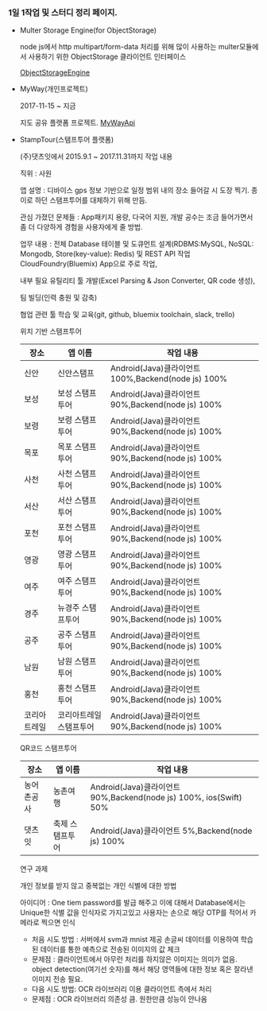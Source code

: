 ### 1일 1작업 및 스터디 정리 페이지.
- Multer Storage Engine(for ObjectStorage)

    node js에서 http multipart/form-data 처리를 위해 많이 사용하는 multer모듈에서 사용하기 위한 ObjectStorage 클라이언트 인터페이스

    [ObjectStorageEngine](./open/README.md)

- MyWay(개인프로젝트)

    2017-11-15 ~ 지금
    
    지도 공유 플랫폼 프로젝트. [MyWayApi](https://github.com/kishe89/MyWayApi)

- StampTour(스탬프투어 플랫폼)

    (주)댓츠잇에서 2015.9.1 ~ 2017.11.31까지 작업 내용
    
    직위 : 사원
    
    앱 설명 : 디바이스 gps 정보 기반으로 일정 범위 내의 장소 들어갈 시 도장 찍기. 종이로 하던 스탬프투어를 대체하기 위해 만듬.
    
    관심 가졌던 문제들 : App패키지 용량, 다국어 지원, 개발 공수는 조금 들어가면서 좀 더 다양하게 경험을 사용자에게 줄 방법.
    
    업무 내용 :
    전체 Database 테이블 및 도큐먼트 설계(RDBMS:MySQL, NoSQL: Mongodb, Store(key-value): Redis) 및 REST API 작업 CloudFoundry(Bluemix) App으로 주로 작업, 
    
    내부 필요 유틸리티 툴 개발(Excel Parsing & Json Converter, QR code 생성),
    
    팀 빌딩(인력 충원 및 감축)
    
    협업 관련 툴 학습 및 교육(git, github, bluemix toolchain, slack, trello)
    
    위치 기반 스탬프투어
    
    |장소    |앱 이름  |작업 내용|   	
    |---	|---	|---	|	
    |신안   	|신안스탬프|Android(Java)클라이언트 100%,Backend(node js) 100%|   	
    |보성   	|보성 스탬프투어|Android(Java)클라이언트 90%,Backend(node js) 100%|
    |보령   	|보령 스탬프투어|Android(Java)클라이언트 90%,Backend(node js) 100%|
    |목포   	|목포 스탬프투어|Android(Java)클라이언트 90%,Backend(node js) 100%|
    |사천   	|사천 스탬프투어|Android(Java)클라이언트 90%,Backend(node js) 100%|
    |서산   	|서산 스탬프투어|Android(Java)클라이언트 90%,Backend(node js) 100%|
    |포천   	|포천 스탬프투어|Android(Java)클라이언트 90%,Backend(node js) 100%|
    |영광   	|영광 스탬프투어|Android(Java)클라이언트 90%,Backend(node js) 100%|
    |여주   	|여주 스탬프투어|Android(Java)클라이언트 90%,Backend(node js) 100%|
    |경주   	|뉴경주 스탬프투어|Android(Java)클라이언트 90%,Backend(node js) 100%|
    |공주   	|공주 스탬프투어|Android(Java)클라이언트 90%,Backend(node js) 100%|
    |남원   	|남원 스탬프투어|Android(Java)클라이언트 90%,Backend(node js) 100%|
    |홍천   	|홍천 스탬프투어|Android(Java)클라이언트 90%,Backend(node js) 100%|
    |코리아트레일|코리아트레일 스탬프투어|Android(Java)클라이언트 90%,Backend(node js) 100%|
    
    QR코드 스탬프투어
    
    |장소|앱 이름|작업 내용|
    |---|---|---|
    |농어촌공사|농촌여행|Android(Java)클라이언트 90%,Backend(node js) 100%, ios(Swift) 50%|
    |댓츠잇|축제 스탬프투어|Android(Java)클라이언트 5%,Backend(node js) 100%|
    
    연구 과제
    
    개인 정보를 받지 않고 중복없는 개인 식별에 대한 방법
    
    아이디어 : One tiem password를 발급 해주고 이에 대해서 Database에서는 Unique한 식별 값을 인식자로 가지고있고 사용자는 손으로 해당 OTP를 적어서 카메라로 찍으면 인식
    
    - 처음 시도 방법 : 서버에서 svm과 mnist 제공 손글씨 데이터를 이용하여 학습된 데이터를 통한 예측으로 전송된 이미지의 값 체크
    - 문제점 : 클라이언트에서 아무런 처리를 하지않은 이미지는 의미가 없음. object detection(여기선 숫자)를 해서 해당 영역들에 대한 정보 혹은 잘라낸 이미지 전송 필요.
    - 다음 시도 방법: OCR 라이브러리 이용 클라이언트 측에서 처리
    - 문제점 : OCR 라이브러리 의존성 큼. 원한만큼 성능이 안나옴
    